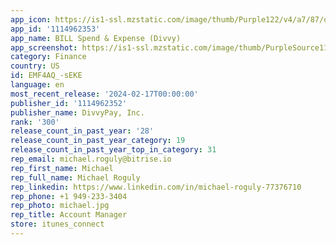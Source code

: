 ```yaml
---
app_icon: https://is1-ssl.mzstatic.com/image/thumb/Purple122/v4/a7/87/d1/a787d1db-78c4-db7f-0656-14891909fe15/AppIcon-0-0-1x_U007emarketing-0-10-0-85-220.png/1024x1024bb.png
app_id: '1114962353'
app_name: BILL Spend & Expense (Divvy)
app_screenshot: https://is1-ssl.mzstatic.com/image/thumb/PurpleSource116/v4/91/9f/1c/919f1cf1-5361-e742-871e-4d5fe8175d3b/17152acc-038b-40d8-a689-d805a4a9c279_StoreAsset6.5__S01_Spend_Expense_1242X2688.png/1242x2688bb.png
category: Finance
country: US
id: EMF4AQ_-sEKE
language: en
most_recent_release: '2024-02-17T00:00:00'
publisher_id: '1114962352'
publisher_name: DivvyPay, Inc.
rank: '300'
release_count_in_past_year: '28'
release_count_in_past_year_category: 19
release_count_in_past_year_top_in_category: 31
rep_email: michael.roguly@bitrise.io
rep_first_name: Michael
rep_full_name: Michael Roguly
rep_linkedin: https://www.linkedin.com/in/michael-roguly-77376710
rep_phone: +1 949-233-3404
rep_photo: michael.jpg
rep_title: Account Manager
store: itunes_connect
---
```

